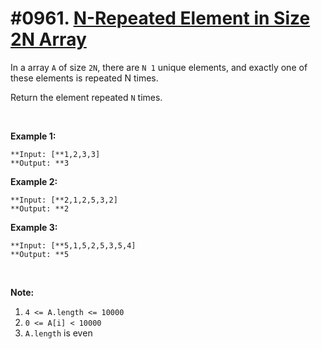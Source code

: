 # #0961. [N-Repeated Element in Size 2N Array](https://leetcode.com/problems/n-repeated-element-in-size-2n-array/description/) 

In a array `A` of size `2N`, there are `N 1` unique elements, and exactly one of these elements is repeated N times.

Return the element repeated `N` times.

 

**Example 1:**
    
    
    
    **Input: [**1,2,3,3]
    **Output: **3
    

**Example 2:**
    
    
    
    **Input: [**2,1,2,5,3,2]
    **Output: **2
    

**Example 3:**
    
    
    
    **Input: [**5,1,5,2,5,3,5,4]
    **Output: **5
    

 

**Note:**

1. `4 <= A.length <= 10000`
2. `0 <= A[i] < 10000`
3. `A.length` is even